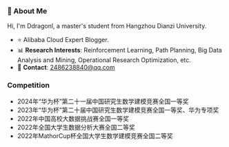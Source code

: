 ### 👋 About Me  
Hi, I'm Ddragonl, a master's student from Hangzhou Dianzi University. 
- ⭐ Alibaba Cloud Expert Blogger.
- 📊 **Research Interests**: Reinforcement Learning, Path Planning, Big Data Analysis and Mining, Operational Research Optimization, etc.  
- 📧 **Contact**: 2486238840@qq.com  

### Competition
- 2024年“华为杯”第二十一届中国研究生数学建模竞赛全国一等奖
- 2023年“华为杯”第二十届中国研究生数学建模竞赛全国一等奖、华为专项奖
- 2022年中国高校大数据挑战赛全国一等奖
- 2022年全国大学生数据分析大赛全国二等奖
- 2022年MathorCup杯全国大学生数学建模竞赛全国二等奖





